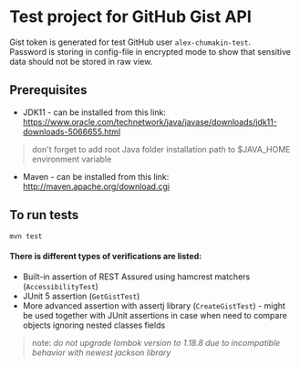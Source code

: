 # Test project for GitHub Gist API

Gist token is generated for test GitHub user `alex-chumakin-test`.  
Password is storing in config-file in encrypted mode to show that sensitive data should not be stored in raw view.

## Prerequisites
- JDK11 - can be installed from this link: 
https://www.oracle.com/technetwork/java/javase/downloads/jdk11-downloads-5066655.html  
> don't forget to add root Java folder installation path to $JAVA_HOME environment variable
- Maven - can be installed from this link:
http://maven.apache.org/download.cgi

## To run tests
`mvn test`

#### There is different types of verifications are listed:
 - Built-in assertion of REST Assured using hamcrest matchers (`AccessibilityTest`)
 - JUnit 5 assertion (`GetGistTest`)
 - More advanced assertion with assertj library (`CreateGistTest`) - might be used together with JUnit assertions
  in case when need to compare objects ignoring nested classes fields

> note:
*do not upgrade lombok version to 1.18.8 due to incompatible behavior with newest jackson library*

